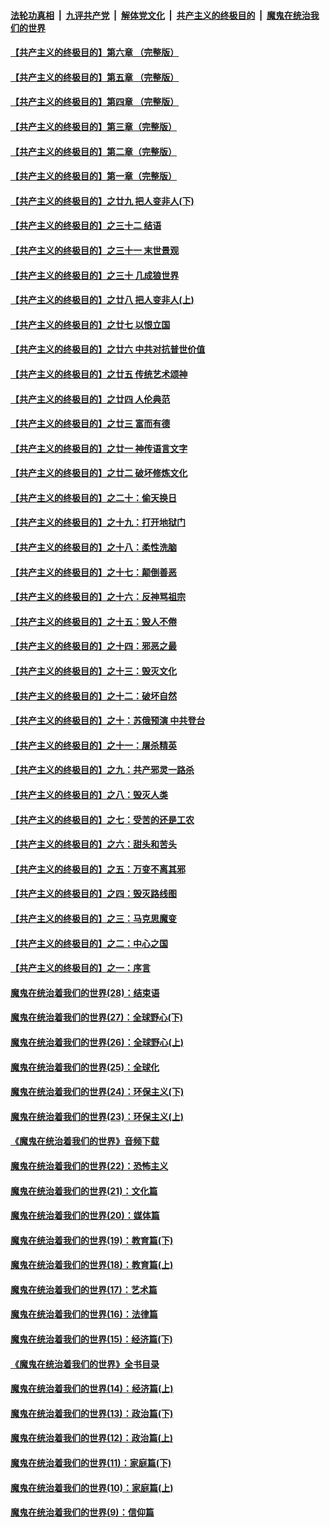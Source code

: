 ####  [法轮功真相](../../../../basic/blob/master/README.md?t=03131214) &nbsp;|&nbsp; [九评共产党](../../../../9ping.md/blob/master/README.md?t=03131214) &nbsp;|&nbsp; [解体党文化](../../../../jtdwh.md/blob/master/README.md?t=03131214)  &nbsp;|&nbsp; [共产主义的终极目的](../../../../gczydzjmd.md/blob/master/README.md?t=03131214) &nbsp;|&nbsp; [魔鬼在统治我们的世界](../../../../mgztzwmdsj.md/blob/master/README.md?t=03131214) 

#### [【共产主义的终极目的】第六章 （完整版）](../pages/nsc422/n11428913.md?t=03131214) 

#### [【共产主义的终极目的】第五章 （完整版）](../pages/nsc422/n11428912.md?t=03131214) 

#### [【共产主义的终极目的】第四章 （完整版）](../pages/nsc422/n11428907.md?t=03131214) 

#### [【共产主义的终极目的】第三章（完整版）](../pages/nsc422/n11428848.md?t=03131214) 

#### [【共产主义的终极目的】第二章（完整版）](../pages/nsc422/n11428831.md?t=03131214) 

#### [【共产主义的终极目的】第一章（完整版）](../pages/nsc422/n11417651.md?t=03131214) 

#### [【共产主义的终极目的】之廿九 把人变非人(下)](../pages/nsc422/n11344140.md?t=03131214) 

#### [【共产主义的终极目的】之三十二 结语](../pages/nsc422/n11360535.md?t=03131214) 

#### [【共产主义的终极目的】之三十一 末世景观](../pages/nsc422/n11351129.md?t=03131214) 

#### [【共产主义的终极目的】之三十 几成狼世界](../pages/nsc422/n11348280.md?t=03131214) 

#### [【共产主义的终极目的】之廿八 把人变非人(上)](../pages/nsc422/n11340492.md?t=03131214) 

#### [【共产主义的终极目的】之廿七 以恨立国](../pages/nsc422/n11336944.md?t=03131214) 

#### [【共产主义的终极目的】之廿六 中共对抗普世价值](../pages/nsc422/n11324785.md?t=03131214) 

#### [【共产主义的终极目的】之廿五 传统艺术颂神](../pages/nsc422/n11296396.md?t=03131214) 

#### [【共产主义的终极目的】之廿四 人伦典范](../pages/nsc422/n11296397.md?t=03131214) 

#### [【共产主义的终极目的】之廿三 富而有德](../pages/nsc422/n11283598.md?t=03131214) 

#### [【共产主义的终极目的】之廿一 神传语言文字](../pages/nsc422/n11263265.md?t=03131214) 

#### [【共产主义的终极目的】之廿二 破坏修炼文化](../pages/nsc422/n11245728.md?t=03131214) 

#### [【共产主义的终极目的】之二十：偷天换日](../pages/nsc422/n11238846.md?t=03131214) 

#### [【共产主义的终极目的】之十九：打开地狱门](../pages/nsc422/n11206376.md?t=03131214) 

#### [【共产主义的终极目的】之十八：柔性洗脑](../pages/nsc422/n11199994.md?t=03131214) 

#### [【共产主义的终极目的】之十七：颠倒善恶](../pages/nsc422/n11179782.md?t=03131214) 

#### [【共产主义的终极目的】之十六：反神骂祖宗](../pages/nsc422/n11166798.md?t=03131214) 

#### [【共产主义的终极目的】之十五：毁人不倦](../pages/nsc422/n11166792.md?t=03131214) 

#### [【共产主义的终极目的】之十四：邪恶之最](../pages/nsc422/n11150249.md?t=03131214) 

#### [【共产主义的终极目的】之十三：毁灭文化](../pages/nsc422/n11135227.md?t=03131214) 

#### [【共产主义的终极目的】之十二：破坏自然](../pages/nsc422/n11135214.md?t=03131214) 

#### [【共产主义的终极目的】之十：苏俄预演 中共登台](../pages/nsc422/n11118424.md?t=03131214) 

#### [【共产主义的终极目的】之十一：屠杀精英](../pages/nsc422/n11118442.md?t=03131214) 

#### [【共产主义的终极目的】之九：共产邪灵一路杀](../pages/nsc422/n11114139.md?t=03131214) 

#### [【共产主义的终极目的】之八：毁灭人类](../pages/nsc422/n11108503.md?t=03131214) 

#### [【共产主义的终极目的】之七：受苦的还是工农](../pages/nsc422/n11101809.md?t=03131214) 

#### [【共产主义的终极目的】之六：甜头和苦头](../pages/nsc422/n11096971.md?t=03131214) 

#### [【共产主义的终极目的】之五：万变不离其邪](../pages/nsc422/n11091285.md?t=03131214) 

#### [【共产主义的终极目的】之四：毁灭路线图](../pages/nsc422/n11086284.md?t=03131214) 

#### [【共产主义的终极目的】之三：马克思魔变](../pages/nsc422/n11061941.md?t=03131214) 

#### [【共产主义的终极目的】之二：中心之国](../pages/nsc422/n11047728.md?t=03131214) 

#### [【共产主义的终极目的】之一：序言](../pages/nsc422/n11086077.md?t=03131214) 

#### [魔鬼在统治着我们的世界(28)：结束语](../pages/nsc422/n10936246.md?t=03131214) 

#### [魔鬼在统治着我们的世界(27)：全球野心(下)](../pages/nsc422/n10928319.md?t=03131214) 

#### [魔鬼在统治着我们的世界(26)：全球野心(上)](../pages/nsc422/n10900318.md?t=03131214) 

#### [魔鬼在统治着我们的世界(25)：全球化](../pages/nsc422/n10788205.md?t=03131214) 

#### [魔鬼在统治着我们的世界(24)：环保主义(下)](../pages/nsc422/n10695307.md?t=03131214) 

#### [魔鬼在统治着我们的世界(23)：环保主义(上)](../pages/nsc422/n10688613.md?t=03131214) 

#### [《魔鬼在统治着我们的世界》音频下载](../pages/nsc422/n10635553.md?t=03131214) 

#### [魔鬼在统治着我们的世界(22)：恐怖主义](../pages/nsc422/n10614727.md?t=03131214) 

#### [魔鬼在统治着我们的世界(21)：文化篇](../pages/nsc422/n10597706.md?t=03131214) 

#### [魔鬼在统治着我们的世界(20)：媒体篇](../pages/nsc422/n10586579.md?t=03131214) 

#### [魔鬼在统治着我们的世界(19)：教育篇(下)](../pages/nsc422/n10564808.md?t=03131214) 

#### [魔鬼在统治着我们的世界(18)：教育篇(上)](../pages/nsc422/n10526970.md?t=03131214) 

#### [魔鬼在统治着我们的世界(17)：艺术篇](../pages/nsc422/n10499093.md?t=03131214) 

#### [魔鬼在统治着我们的世界(16)：法律篇](../pages/nsc422/n10485969.md?t=03131214) 

#### [魔鬼在统治着我们的世界(15)：经济篇(下)](../pages/nsc422/n10469975.md?t=03131214) 

#### [《魔鬼在统治着我们的世界》全书目录](../pages/nsc422/n10464261.md?t=03131214) 

#### [魔鬼在统治着我们的世界(14)：经济篇(上)](../pages/nsc422/n10457370.md?t=03131214) 

#### [魔鬼在统治着我们的世界(13)：政治篇(下)](../pages/nsc422/n10448270.md?t=03131214) 

#### [魔鬼在统治着我们的世界(12)：政治篇(上)](../pages/nsc422/n10444576.md?t=03131214) 

#### [魔鬼在统治着我们的世界(11)：家庭篇(下)](../pages/nsc422/n10440961.md?t=03131214) 

#### [魔鬼在统治着我们的世界(10)：家庭篇(上)](../pages/nsc422/n10435448.md?t=03131214) 

#### [魔鬼在统治着我们的世界(9)：信仰篇](../pages/nsc422/n10432159.md?t=03131214) 

